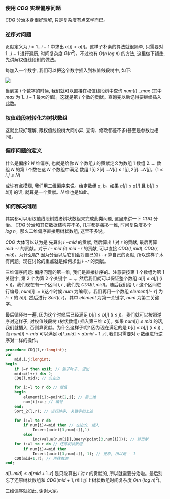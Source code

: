 ### 使用 $CDQ$ 实现偏序问题

$CDQ$ 分治本身很好理解, 只是复杂度有点玄学而已。

### 逆序对问题

贡献定义为 $j=1...i-1$ 中求出 $a[j]>a[i]$。这样子朴素的算法就很简单, 只需要对 $1...i-1$ 进行遍历, 时间复杂度 $O(n^2)$。不过也有 $O(n\ log\ n)$ 的方法, 这里做下铺垫, 先讲解权值线段树的做法。

每加入一个数字, 我们可以把这个数字插入到权值线段树中, 如下:

![](https://i.loli.net/2018/08/29/5b86365187bf2.png)

当到第 $i$ 个数字的时候, 我们就可以直接在权值线段树中查询 $num[i]...max$ (其中 $max$ 为 $1...i-1$ 最大的值)。这就是第 $i$ 个数的贡献。查询完以后记得要继续插入此数。

### 权值线段树转化为树状数组

这就比较好理解, 跟权值线段树大同小异, 查询、修改都差不多(甚至是参数也相同)。

### 偏序问题的定义

什么是偏序? $N$ 维偏序, 也就是给你 $N$ 个数组,$i$ 的贡献定义为数组 $1$ 数组 $2.....$ 数组 $N$ 的第 $i$ 个数在这 $N$ 个数组中满足 数组 $1[i]$
 $2[i] .... N[i] \leq 1[j],2[j]....N[j]$。($1\leq i,j\leq N$)
 
或许有点模糊, 我们用二维偏序来说。给定数组 $a,b$。如果 $a[j]\leq a[i]$ 且 $b[j]\leq b[i]$ 的话, 就算是一个贡献。$N$ 维也是如此。

### 如何解决问题

其实都可以用权值线段树或者树状数组来完成此类问题, 这里来讲一下 $CDQ$ 分治。 $CDQ$ 分治和其它数据结构差不多, 几乎都是每多一维, 时间复杂度多个 $log\ n$。那么二维偏序直接用树状数组, 这里不多说。

$CDQ$ 大体可以认为是 先算出 $l \cdots mid$ 的贡献, 然后算出 $l$ 对 $r$ 的贡献, 最后再算 $mid \cdots r$ 的贡献。对于 $l \cdots mid$ 和 $mid \cdots r$ 的贡献, 可以直接 $CDQ(l,mid),CDQ(r,mid)$。为什么呢? 因为分治以后它们会对自己的 $l \cdots r$ 算自己的贡献, 所以这样子木有问题。现在讨论的重点就是如何求出 $l \cdots r$ 的贡献。

三维偏序问题: 偏序问题的第一维, 我们是直接排序的。注意要按第 $1$ 个数组为第 $1$ 关键字, 第 $2$ 个为第 $2$ 个关键字 $.....$。然后我们就可以保证整个数组 $a[i]\leq a[j]\ (i\leq j)$。我们现在有一个区间 $l,r$ , 我们先 $CDQ(l,mid)$。随后我们给 $l,r$ 这个区间进行编号, $num[i]:=i$(这个时候 $num$ 为编号)。我们再用一个数组 $element[l \cdots r]$ 为 $l \cdots r$ 的 $b[i]$, 然后进行 $Sort(l,r)$。其中 $element$ 为第一关键字, $num$ 为第二关键字。

最后循环扫一遍, 因为这个时候后已经满足 $b[i]\leq b[j]\ (i\leq j)$。我们就可以按照逆序对这样子, 对权值线段树 (树状数组) 插入第三维 $c[i]$。如果 $num[i]\leq mid$ 的话, 我们就插入, 否则算贡献。为什么这样子呢? 因为现在满足的是 $b[i]\leq b[j]\ (i\leq j)$ , 而 $num[i]\leq mid$ 可以满足 $a[l .. mid]\leq a[mid+1 .. r]$, 我们只需要对 $c$ 数组进行逆序对一样的操作。

```pascal
procedure CDQ(l,r:longint);
var
    mid,i,j:longint;
begin
    if l=r then exit; // 到了叶子, 退出
    mid:=(l+r) div 2;
    CDQ(l,mid); // 先左边

    for i:=l to r do // 赋值
    begin
        element[i]:=point[2,i]; // 第二维
        num[i]:=i; // 编号
    end;
    Sort_2(l,r); // 进行排序, 关键字如上述

    for i:=l to r do
        if num[i]<=mid then // 左边的, 插入
            Insert(point[3,num[i]],1)
        else
            inc(value[num[i]],Query(point[3,num[i]])); // 算贡献
    for i:=l to r do // 还原树状数组
        if num[i]<=mid then
            Insert(point[3,num[i]],-1); // 还原, 所以是 - 1
    CDQ(mid+1,r); // 再往右边
end;
```

$a[l..mid]\leq a[mid+1..r]$ 是只能算出 $l$ 对 $r$ 的贡献的, 所以就需要分治啦。最后别忘了还原树状数组和 $CDQ(mid+1,r)$!!! 加上树状数组时间复杂度 $O(n\ (log\ n)^2)$。

三维偏序就如此, 谢谢大家。
